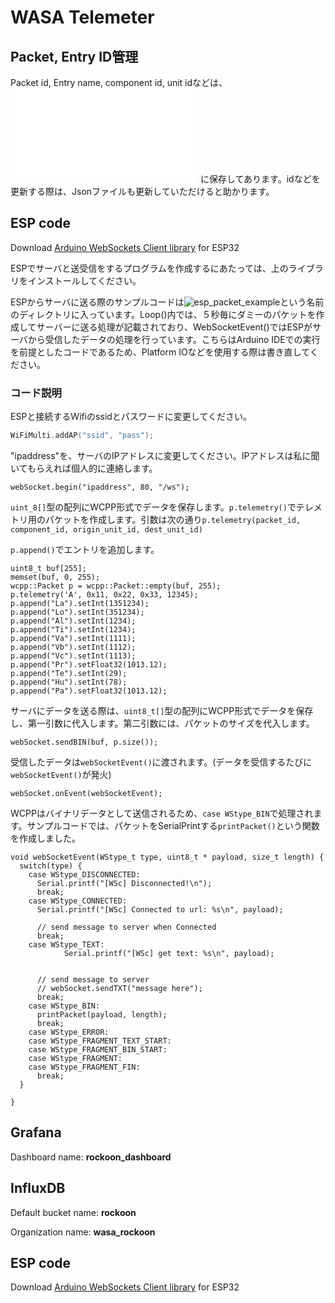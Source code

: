# WASA Telemeter
## Packet, Entry ID管理
Packet id, Entry name, component id, unit idなどは、![こちらのJsonファイル](./tornado/lib/wcpp/id_name_mapping.json) に保存してあります。idなどを更新する際は、Jsonファイルも更新していただけると助かります。
## ESP code
Download [Arduino WebSockets Client library](https://github.com/Links2004/arduinoWebSockets) for ESP32

ESPでサーバと送受信をするプログラムを作成するにあたっては、上のライブラリをインストールしてください。

ESPからサーバに送る際のサンプルコードは![esp_packet_example](./esp_packet_example/)という名前のディレクトリに入っています。Loop()内では、５秒毎にダミーのパケットを作成してサーバーに送る処理が記載されており、WebSocketEvent()ではESPがサーバから受信したデータの処理を行っています。こちらはArduino IDEでの実行を前提としたコードであるため、Platform IOなどを使用する際は書き直してください。

### コード説明
ESPと接続するWifiのssidとパスワードに変更してください。
```c++
WiFiMulti.addAP("ssid", "pass");
```

"ipaddress"を、サーバのIPアドレスに変更してください。IPアドレスは私に聞いてもらえれば個人的に連絡します。
```
webSocket.begin("ipaddress", 80, "/ws");
```
`uint_8[]`型の配列にWCPP形式でデータを保存します。`p.telemetry()`でテレメトリ用のパケットを作成します。引数は次の通り`p.telemetry(packet_id, component_id, origin_unit_id, dest_unit_id)`

`p.append()`でエントリを追加します。

```
uint8_t buf[255];
memset(buf, 0, 255);
wcpp::Packet p = wcpp::Packet::empty(buf, 255);
p.telemetry('A', 0x11, 0x22, 0x33, 12345);
p.append("La").setInt(1351234);
p.append("Lo").setInt(351234);
p.append("Al").setInt(1234);
p.append("Ti").setInt(1234);
p.append("Va").setInt(1111);
p.append("Vb").setInt(1112);
p.append("Vc").setInt(1113);
p.append("Pr").setFloat32(1013.12);
p.append("Te").setInt(29);
p.append("Hu").setInt(78);
p.append("Pa").setFloat32(1013.12);
```

サーバにデータを送る際は、`uint8_t[]`型の配列にWCPP形式でデータを保存し、第一引数に代入します。第二引数には、パケットのサイズを代入します。
```
webSocket.sendBIN(buf, p.size());
```

受信したデータは`webSocketEvent()`に渡されます。(データを受信するたびに`webSocketEvent()`が発火)
```
webSocket.onEvent(webSocketEvent);
```

WCPPはバイナリデータとして送信されるため、`case WStype_BIN`で処理されます。サンプルコードでは、パケットをSerialPrintする`printPacket()`という関数を作成しました。

```
void webSocketEvent(WStype_t type, uint8_t * payload, size_t length) {
  switch(type) {
    case WStype_DISCONNECTED:
      Serial.printf("[WSc] Disconnected!\n");
      break;
    case WStype_CONNECTED:
      Serial.printf("[WSc] Connected to url: %s\n", payload);

      // send message to server when Connected
      break;
    case WStype_TEXT:
            Serial.printf("[WSc] get text: %s\n", payload);


      // send message to server
      // webSocket.sendTXT("message here");
      break;
    case WStype_BIN:
      printPacket(payload, length);
      break;
    case WStype_ERROR:      
    case WStype_FRAGMENT_TEXT_START:
    case WStype_FRAGMENT_BIN_START:
    case WStype_FRAGMENT:
    case WStype_FRAGMENT_FIN:
      break;
  }

}
```

## Grafana
Dashboard name: **rockoon_dashboard**
## InfluxDB
Default bucket name: **rockoon**

Organization name: **wasa_rockoon**

## ESP code
Download [Arduino WebSockets Client library](https://github.com/Links2004/arduinoWebSockets) for ESP32
